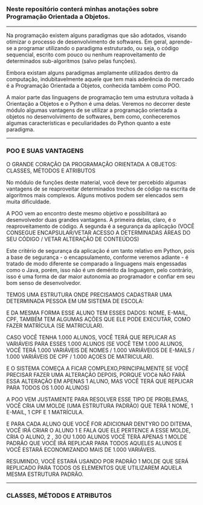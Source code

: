 ### Neste repositório conterá minhas anotações sobre Programação Orientada a Objetos.

---

Na programação existem alguns paradigmas que são adotados, visando otimizar o processo de desenvolvimento de softwares. Em geral, aprende-se a programar utilizando o paradigma estruturado, ou seja, o código sequencial, escrito com pouco ou nenhum reaproveitamento de determinados sub-algoritmos (salvo pelas funções).

Embora existam alguns paradigmas amplamente utilizados dentro da computação, indubitavelmente aquele que tem mais aderência do mercado é a Programação Orientada a Objetos, conhecida também como POO.

A maior parte das linguagens de programação tem uma estrutura voltada à Orientação a Objetos e o Python é uma delas. Veremos no decorrer deste módulo algumas vantagens de se utilizar a programação orientada a objetos no desenvolvimento de softwares, bem como, conheceremos algumas características e peculiaridades do Python quanto a este paradigma.

---

### POO E SUAS VANTAGENS

O GRANDE CORAÇÃO DA PROGRAMAÇÃO ORIENTADA A OBJETOS: CLASSES, MÉTODOS E ATRIBUTOS

No módulo de funções deste material, você deve ter percebido algumas vantagens de se reaproveitar determinados trechos de código na escrita de algoritmos mais complexos. Alguns motivos podem ser elencados sem muita dificuldade.

A POO vem ao encontro deste mesmo objetivo e possibilitará ao desenvolvedor duas grandes vantagens. A primeira delas, claro, é o reaproveitamento de código. A segunda é a segurança da aplicação (VOCÊ CONSEGUE ENCAPSULAR/VETAR ACESSO A DETERMINADAS ÁREAS DO SEU CÓDIGO / VETAR ALTERAÇÃO DE CONTEÚDOS)

Este critério de segurança da aplicação é um tanto relativo em Python, pois a base de segurança - o encapsulamento, conforme veremos adiante - é tratado de modo diferente se comparado a linguagens mais engessadas como o Java, porém, isso não é um demérito da linguagem, pelo contrário, isso é uma forma de dar maior autonomia ao programador e confiar em seu bom senso de desenvolvedor.

TEMOS UMA ESTRUTURA ONDE PRECISAMOS CADASTRAR UMA DETERMINADA PESSOA EM UM SISTEMA DE ESCOLA:

E DA MESMA FORMA ESSE ALUNO TEM ESSES DADOS: NOME, E-MAIL, CPF, TAMBÉM TEM ALGUMAS AÇÕES QUE ELE PODE EXECUTAR, COMO FAZER MATRÍCULA (SE MATRICULAR).

CASO VOCÊ TENHA 1.000 ALUNOS, VOCÊ TERÁ QUE REPLICAR AS VARIÁVEIS PARA ESSES 1.000 ALUNOS (SE VOCÊ TEM 1.000 ALUNOS, VOCÊ TERÁ 1.000 VARIÁVEIS DE NOMES / 1.000 VARIÁVEIOS DE E-MAILS / 1.000 VARIÁVEIS DE CPF / 1.000 AÇOES DE MATRICULAR).

E O SISTEMA COMEÇA A FICAR COMPLEXO,PRINCIPALMENTE SE VOCÊ PRECISAR FAZER UMA ALTERAÇÃO DEPOIS, PORQUE VOCê NÃO FARÁ ESSA ALTERAÇÃO EM APENAS 1 ALUNO, MAS VOCÊ TERÁ QUE REPLICAR PARA TODOS OS 1.000 ALUNOS)

A POO VEM JUSTAMENTE PARA RESOLVER ESSE TIPO DE PROBLEMAS, VOCÊ CRIA UM MOLDE (UMA ESTRUTURA PADRÃO) QUE TERÁ 1 NOME, 1 E-MAIL, 1 CPF E 1 MATRÍCULA.

E PARA CADA ALUNO QUE VOCÊ FOR ADICIONAR DENTYRO DO DITEMA, VOCÊ IRÁ CRIAR O ALUNO 1 E FALA QUE ELE PERTENCE A ESSE MOLDE, CRIA O ALUNO, 2 , 30 OU 1.000 ALUNOS VOCÊ TERÁ APENAS 1 MOLDE PADRÃO QUE VOCÊ IRÁ REPLICAR PARA TODOS AQUELES ALUNOS E VOCÊ ESTARÁ ECONOMIZANDO MAIS DE 1.000 VARIÁVEIS.

RESUMINDO, VOCÊ ESTARÁ USANDO POR PADRÃO 1 MOLDE QUE SERÁ REPLICADO PARA TODOS OS ELEMENTOS QUE UTILIZAREM AQUELA MESMA ESTRUTURA PADRÃO.

---

### CLASSES, MÉTODOS E ATRIBUTOS




